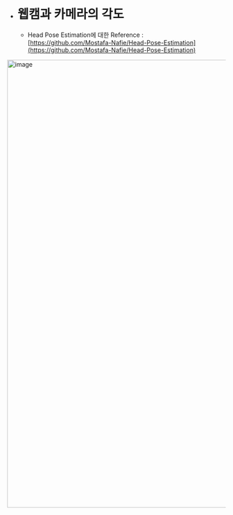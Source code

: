 - # 웹캠과 카메라의 각도
	- Head Pose Estimation에 대한 Reference : [https://github.com/Mostafa-Nafie/Head-Pose-Estimation](https://github.com/Mostafa-Nafie/Head-Pose-Estimation)

<img width="1031" alt="image" src="https://github.com/user-attachments/assets/40cec221-e2be-4c2f-a321-53d3cafb5543">
